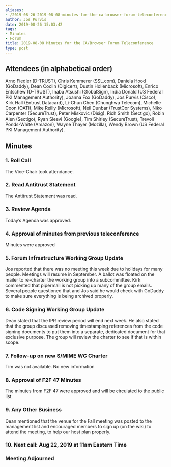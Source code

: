 ```yaml
---
aliases:
- /2019-08-26-2019-08-08-minutes-for-the-ca-browser-forum-teleconference/
author: Jos Purvis
date: 2019-08-26 15:03:42
tags:
- Minutes
- Forum
title: 2019-08-08 Minutes for the CA/Browser Forum Teleconference
type: post
---
```


## Attendees (in alphabetical order) 

Arno Fiedler (D-TRUST), Chris Kemmerer (SSL.com), Daniela Hood (GoDaddy), Dean Coclin (Digicert), Dustin Hollenback (Microsoft), Enrico Entschew (D-TRUST), Inaba Atsushi (GlobalSign), India Donald (US Federal PKI Management Authority), Joanna Fox (GoDaddy), Jos Purvis (Cisco), Kirk Hall (Entrust Datacard), Li-Chun Chen (Chunghwa Telecom), Michelle Coon (OATI), Mike Reilly (Microsoft), Neil Dunbar (TrustCor Systems), Niko Carpenter (SecureTrust), Peter Miskovic (Disig), Rich Smith (Sectigo), Robin Alen (Sectigo), Ryan Sleevi (Google), Tim Shirley (SecureTrust), Trevoli Ponds-White (Amazon), Wayne Thayer (Mozilla), Wendy Brown (US Federal PKI Management Authority).

## Minutes 

### 1. Roll Call 

The Vice-Chair took attendance.

### 2. Read Antitrust Statement 

The Antitrust Statement was read.

### 3. Review Agenda 

Today’s Agenda was approved.

### 4. Approval of minutes from previous teleconference 

Minutes were approved

### 5. Forum Infrastructure Working Group Update 

Jos reported that there was no meeting this week due to holidays for many people. Meetings will resume in September. A ballot was floated on the mailer to re-charter the working group into a subcommittee. Kirk commented that pipermail is not picking up many of the group emails. Several people questioned that and Jos said he would check with GoDaddy to make sure everything is being archived properly.

### 6. Code Signing Working Group Update 

Dean stated that the IPR review period will end next week. He also stated that the group discussed removing timestamping references from the code signing documents to put them into a separate, dedicated document for that exclusive purpose. The group will review the charter to see if that is within scope.

### 7. Follow-up on new S/MIME WG Charter 

Tim was not available. No new information

### 8. Approval of F2F 47 Minutes 

The minutes from F2F 47 were approved and will be circulated to the public list.

### 9. Any Other Business 

Dean mentioned that the venue for the Fall meeting was posted to the management list and encouraged members to sign up (on the wiki) to attend the meeting, to help our host plan properly.

### 10. Next call: Aug 22, 2019 at 11am Eastern Time 

### Meeting Adjourned
